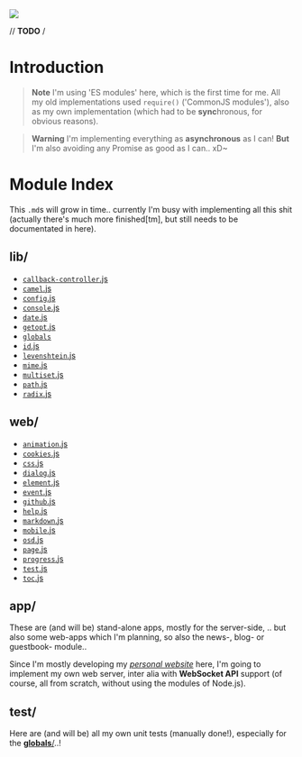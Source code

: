 <img src="https://kekse.biz/github.php?draw&override=github:v4&text=`v4`&draw" />

// <b>TODO</b> /

# Introduction
> **Note**
> I'm using 'ES modules' here, which is the first time for me.
> All my old implementations used `require()` ('CommonJS modules'),
> also as my own implementation (which had to be **sync**hronous,
> for obvious reasons).

> **Warning**
> I'm implementing everything as **asynchronous** as I can!
> **But** I'm also avoiding any Promise as good as I can.. xD~

# Module Index
This `.md`s will grow in time.. currently I'm busy with implementing
all this shit (actually there's much more finished\[tm\], but still
needs to be documentated in here).

## **lib**/
* [`callback-controller`.js](lib/callback-controller.md)
* [`camel`.js](lib/camel.md)
* [`config`.js](lib/config.md)
* [`console`.js](lib/console.md)
* [`date`.js](lib/date.md)
* [`getopt`.js](lib/getopt.md)
* [`globals`](lib/globals.md)
* [`id`.js](lib/id.md)
* [`levenshtein`.js](lib/levenshtein.md)
* [`mime`.js](lib/mime.md)
* [`multiset`.js](lib/multiset.md)
* [`path`.js](lib/path.md)
* [`radix`.js](lib/radix.md)

## **web**/
* [`animation`.js](web/animation.md)
* [`cookies`.js](web/cookies.md)
* [`css`.js](web/css.md)
* [`dialog`.js](web/dialog.md)
* [`element`.js](web/element.md)
* [`event`.js](web/event.md)
* [`github`.js](web/github.md)
* [`help`.js](web/help.md)
* [`markdown`.js](web/markdown.md)
* [`mobile`.js](web/mobile.md)
* [`osd`.js](web/osd.md)
* [`page`.js](web/page.md)
* [`progress`.js](web/progress.md)
* [`test`.js](web/test.md)
* [`toc`.js](web/toc.md)

## **app**/
These are (and will be) stand-alone apps, mostly for the server-side, .. but
also some web-apps which I'm planning, so also the news-, blog- or guestbook-
module..

Since I'm mostly developing my [_personal website_](https://kekse.biz/) here,
I'm going to implement my own web server, inter alia with **WebSocket API**
support (of course, all from scratch, without using the modules of Node.js).

## **test**/
Here are (and will be) all my own unit tests (manually done!), especially
for the [**globals**/](lib/globals/README.md)..!



